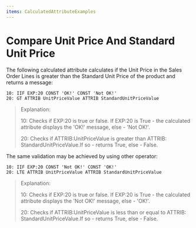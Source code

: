 ```yaml
---
items: CalculatedAttributeExamples
---
```


# Compare Unit Price And Standard Unit Price

The following calculated attribute calculates if the Unit  Price in the Sales Order Lines is greater than the Standard Unit Price  of the product and returns a message:

```
10: IIF EXP:20 CONST 'OK!' CONST 'Not OK!'
20: GT ATTRIB UnitPriceValue ATTRIB StandardUnitPriceValue
```

> Explanation:
>
> 10: Checks if EXP:20 is true or false. If EXP:20 is True - the calculated attribute displays the 'OK!' message, else - 'Not OK!'.
>
> 20: Checks if ATTRIB:UnitPriceValue is greater than ATTRIB: StandardUnitPriceValue.If so - returns True, else - False.



The same validation may be achieved by using other operator:

```
10: IIF EXP:20 CONST 'Not OK!' CONST 'OK!'
20: LTE ATTRIB UnitPriceValue ATTRIB StandardUnitPriceValue
```

> Explanation:
>
> 10: Checks if EXP:20 is true or false. If EXP:20 is True - the calculated attribute displays the 'Not OK!' message, else - 'OK!'.
>
> 20: Checks if ATTRIB:UnitPriceValue is less than or equal to ATTRIB: StandardUnitPriceValue.If so - returns True, else - False.